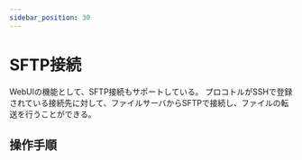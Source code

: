 ```yaml
---
sidebar_position: 30
---
```

# SFTP接続
WebUIの機能として、SFTP接続もサポートしている。
プロコトルがSSHで登録されている接続先に対して、ファイルサーバからSFTPで接続し、ファイルの転送を行うことができる。

## 操作手順
